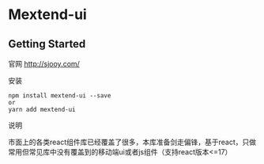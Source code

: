 # Mextend-ui

## Getting Started

官网 http://sjooy.com/

安装

```
npm install mextend-ui --save
or
yarn add mextend-ui
```

说明

市面上的各类react组件库已经覆盖了很多，本库准备剑走偏锋，基于react，只做常用但常见库中没有覆盖到的移动端ui或者js组件（支持react版本<=17）

